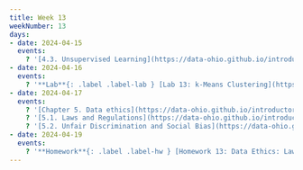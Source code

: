 ```yaml
---
title: Week 13
weekNumber: 13
days:
- date: 2024-04-15
  events:
    ? '[4.3. Unsupervised Learning](https://data-ohio.github.io/introductory-data-science/4/3/4_3_unsupervised.html)'
- date: 2024-04-16
  events:
    ? '**Lab**{: .label .label-lab } [Lab 13: k-Means Clustering](https://jupyterhub.academic.kube.ohio.edu/hub/user-redirect/git-pull?repo=https%3A%2F%2Fgithub.com%2Fdata-ohio%2FMATH2530_Spring23-24&urlpath=lab%2Ftree%2FMATH2530_Spring23-24%2Flab%2Flab13%2Flab13.ipynb&branch=main)'
- date: 2024-04-17
  events:
    ? '[Chapter 5. Data ethics](https://data-ohio.github.io/introductory-data-science/5/5_ethics.html)'
    ? '[5.1. Laws and Regulations](https://data-ohio.github.io/introductory-data-science/5/1/5_1_laws.html)'
    ? '[5.2. Unfair Discrimination and Social Bias](https://data-ohio.github.io/introductory-data-science/5/2/5_2_discrimination.html)'
- date: 2024-04-19
  events:
    ? '**Homework**{: .label .label-hw } [Homework 13: Data Ethics: Laws and Discrimination](https://jupyterhub.academic.kube.ohio.edu/hub/user-redirect/git-pull?repo=https%3A%2F%2Fgithub.com%2Fdata-ohio%2FMATH2530_Spring23-24&urlpath=lab%2Ftree%2FMATH2530_Spring23-24%2Fhw%2Fhw13%2Fhw13.ipynb&branch=main)'
---
```

